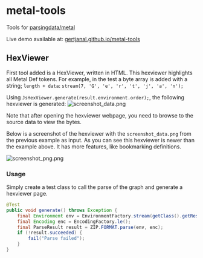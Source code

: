# metal-tools
Tools for [parsingdata/metal](https://github.com/parsingdata/metal)

Live demo available at: [gertjanal.github.io/metal-tools](https://gertjanal.github.io/metal-tools)

## HexViewer
First tool added is a HexViewer, written in HTML.
This hexviewer highlights all Metal Def tokens. For example, in the test a byte array is added with a string;
`length + data`: `stream(7, 'G', 'e', 'r', 't', 'j', 'a', 'n');`

Using `JsHexViewer.generate(result.environment.order);`, the following hexviewer is generated:
![screenshot_data.png](https://raw.githubusercontent.com/gertjanal/metal-tools/master/src/test/resources/jsHexViewer/screenshot_data.png)

Note that after opening the hexviewer webpage, you need to browse to the source data to view the bytes.

Below is a screenshot of the hexviewer with the `screenshot_data.png` from the previous example as input. As you can see this hexviewer is newer than the example above. It has more features, like bookmarking definitions.

![screenshot_png.png](https://raw.githubusercontent.com/gertjanal/metal-tools/master/src/test/resources/jsHexViewer/screenshot_png.png)

### Usage
Simply create a test class to call the parse of the graph and generate a hexviewer page.

```java
@Test
public void generate() throws Exception {
    final Environment env = EnvironmentFactory.stream(getClass().getResource("/data.zip").toURI());
    final Encoding enc = EncodingFactory.le();
    final ParseResult result = ZIP.FORMAT.parse(env, enc);
    if (!result.succeeded) {
        fail("Parse failed");
    }
}
```
